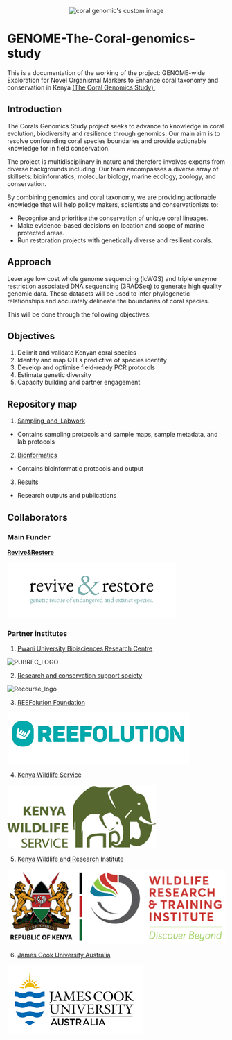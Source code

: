 

  <p align="center">
    <img src="https://coralgenomics.recourse.co.ke/wp-content/uploads/2025/10/coral_genomics_logo_edited-2-300x300.png" alt="coral genomic's custom image"/>
  </p>

# GENOME-The-Coral-genomics-study
This is a documentation of the working of the project: GENOME-wide Exploration for Novel Organismal Markers to Enhance coral taxonomy and conservation in Kenya [(The Coral Genomics Study).](https://coralgenomics.recourse.co.ke/)

## Introduction #
The Corals Genomics Study project seeks to advance to knowledge in coral evolution, biodiversity and resilience through genomics. Our main aim is to resolve confounding coral species boundaries and provide actionable knowledge for in field conservation.

The project is multidisciplinary in nature and therefore involves experts from diverse backgrounds including;
Our team encompasses a diverse array of skillsets: bioinformatics, molecular biology, marine ecology, zoology, and conservation.

By combining genomics and coral taxonomy, we are providing actionable knowledge that will help policy makers, scientists and conservationists to:

* Recognise and prioritise the conservation of unique coral lineages.
* Make evidence-based decisions on location and scope of marine protected areas.
* Run restoration projects with genetically diverse and resilient corals.

## Approach
Leverage low cost whole genome sequencing (lcWGS) and triple enzyme restriction associated DNA sequencing (3RADSeq) to generate high quality genomic data. These datasets will be used to infer phylogenetic relationships and accurately delineate the boundaries of coral species.

This will be done through the following objectives:

## Objectives
1. Delimit and validate Kenyan coral species
2. Identify and map QTLs predictive of species identity
3. Develop and optimise field-ready PCR protocols
4. Estimate genetic diversity
5. Capacity building and partner engagement

## Repository map
1. [Sampling_and_Labwork](https://coralgenomics.recourse.co.ke/)

 - Contains sampling protocols and sample maps, sample metadata, and lab protocols
2. [Bionformatics](https://coralgenomics.recourse.co.ke/)

  - Contains bioinformatic protocols and output
3. [Results](https://coralgenomics.recourse.co.ke/)

  - Research outputs and publications


## Collaborators
### Main Funder

**[Revive&Restore](https://reviverestore.org/)**

![Revive and restore](https://github.com/Research-Conservation-Support-Society/GENOME-The-Coral-genomics-study/blob/main/assets/images/reviveandrestore_logo.png)

### Partner institutes
 1. [Pwani University Bioisciences Research Centre](http://pubrec.pu.ac.ke/)

 ![PUBREC_LOGO](https://coralgenomics.recourse.co.ke/wp-content/uploads/2025/09/PUBREC_LOGO-removebg-preview.png)

 2. [Research and conservation support society](https://www.recourse.co.ke/)

![Recourse_logo](https://www.recourse.co.ke/wp-content/uploads/2025/04/Screenshot-2025-04-19-at-13.19.09.webp)

 3. [REEFolution Foundation](https://reefolution.org/)

 ![reefolution_LOGO](https://github.com/Research-Conservation-Support-Society/GENOME-The-Coral-genomics-study/blob/main/assets/images/reefolution_logo.png)

 4. [Kenya Wildlife Service](https://www.kws.go.ke/)

 ![kws_LOGO](https://github.com/Research-Conservation-Support-Society/GENOME-The-Coral-genomics-study/blob/main/assets/images/kws_logo.png)

 5. [Kenya Wildlife and Research Institute](https://wrti.go.ke/)

 ![writi_LOGO](https://github.com/Research-Conservation-Support-Society/GENOME-The-Coral-genomics-study/blob/main/assets/images/WIRTI-Logo-web.png)

 6. [James Cook University Australia](https://www.jcu.edu.au/)

 ![Jamescook_logo](https://github.com/Research-Conservation-Support-Society/GENOME-The-Coral-genomics-study/blob/main/assets/images/jcu_logo.png)
